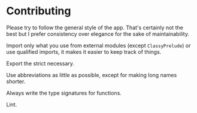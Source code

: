 Contributing
============

Please try to follow the general style of the app.
That's certainly not the best but I prefer consistency over elegance for the sake of maintainability.

Import only what you use from external modules (except `ClassyPrelude`) or use qualified imports, it makes it easier to keep track of things.

Export the strict necessary.

Use abbreviations as little as possible, except for making long names shorter.

Always write the type signatures for functions.

Lint.
